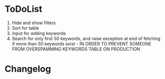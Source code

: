 # ToDoList

1. Hide and show filters
2. Sort for table
3. Input for adding keywords
  1. Search for only first 50 keywords, and raise exception at end of fetching if more than 50 keywords exist - IN ORDER TO PREVENT SOMEONE FROM OVERSPAMMING KEYWORDS TABLE ON PRODUCTION

# Changelog
